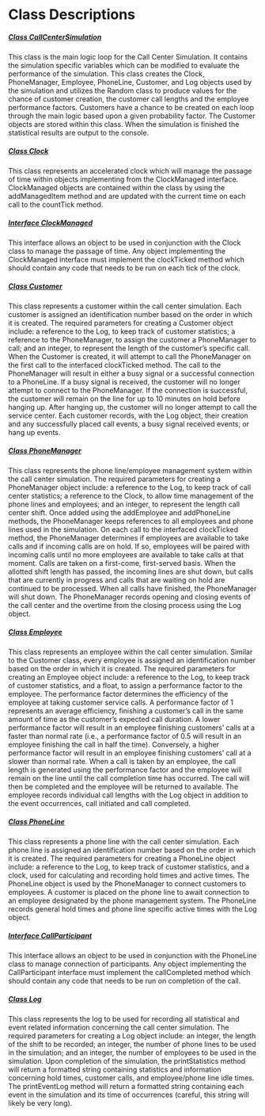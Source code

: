 Class Descriptions
==================

##### [Class CallCenterSimulation](http://github.com/bjcrawford/CallCenterSim/blob/master/src/CallCenterSimulation.java)

This class is the main logic loop for the Call Center Simulation. It contains the simulation specific variables which can be modified to evaluate the performance of the simulation. This class creates the Clock, PhoneManager, Employee, PhoneLine, Customer, and Log objects used by the simulation and utilizes the Random class to produce values for the chance of customer creation, the customer call lengths and the employee performance factors. Customers have a chance to be created on each loop through the main logic based upon a given probability factor. The Customer objects are stored within this class. When the simulation is finished the statistical results are output to the console.

##### [Class Clock](http://github.com/bjcrawford/CallCenterSim/blob/master/src/Clock.java)

This class represents an accelerated clock which will manage the passage of time within objects implementing from the ClockManaged interface.  ClockManaged objects are contained within the class by using the addManagedItem method and are updated with the current time on each call to the countTick method. 

##### [Interface ClockManaged](http://github.com/bjcrawford/CallCenterSim/blob/master/src/ClockManaged.java)

This interface allows an object to be used in conjunction with the Clock class to manage the passage of time. Any object implementing the ClockManaged interface must implement the clockTicked method which should contain any code that needs to be run on each tick of the clock.

##### [Class Customer](http://github.com/bjcrawford/CallCenterSim/blob/master/src/Customer.java)

This class represents a customer within the call center simulation. Each customer is assigned an identification number based on the order in which it is created. The required parameters for creating a Customer object include: a reference to the Log, to keep track of customer statistics; a reference to the PhoneManager, to assign the customer a PhoneManager to call; and an integer, to represent the length of the customer’s specific call. When the Customer is created, it will attempt to call the PhoneManager on the first call to the interfaced clockTicked method. The call to the PhoneManager will result in either a busy signal or a successful connection to a PhoneLine. If a busy signal is received, the customer will no longer attempt to connect to the PhoneManager. If the connection is successful, the customer will remain on the line for up to 10 minutes on hold before hanging up. After hanging up, the customer will no longer attempt to call the service center. Each customer records, with the Log object, their creation and any successfully placed call events, a busy signal received events, or hang up events.

##### [Class PhoneManager](http://github.com/bjcrawford/CallCenterSim/blob/master/src/PhoneManager.java)

This class represents the phone line/employee management system within the call center simulation. The required parameters for creating a PhoneManager object include: a reference to the Log, to keep track of call center statistics; a reference to the Clock, to allow time management of the phone lines and employees; and an integer, to represent the length call center shift. Once added using the addEmployee and addPhoneLine methods, the PhoneManager keeps references to all employees and phone lines used in the simulation. On each call to the interfaced clockTicked method, the PhoneManager determines if employees are available to take calls and if incoming calls are on hold. If so, employees will be paired with incoming calls until no more employees are available to take calls at that moment. Calls are taken on a first-come, first-served basis. When the allotted shift length has passed, the incoming lines are shut down, but calls that are currently in progress and calls that are waiting on hold are continued to be processed. When all calls have finished, the PhoneManager will shut down. The PhoneManager records opening and closing events of the call center and the overtime from the closing process using the Log object.

##### [Class Employee](http://github.com/bjcrawford/CallCenterSim/blob/master/src/Employee.java)

This class represents an employee within the call center simulation. Similar to the Customer class, every employee is assigned an identification number based on the order in which it is created. The required parameters for creating an Employee object include: a reference to the Log, to keep track of customer statistics, and a float, to assign a performance factor to the employee. The performance factor determines the efficiency of the employee at taking customer service calls. A performance factor of 1 represents an average efficiency, finishing a customer’s call in the same amount of time as the customer’s expected call duration. A lower performance factor will result in an employee finishing customers’ calls at a faster than normal rate (i.e., a performance factor of 0.5 will result in an employee finishing the call in half the time). Conversely, a higher performance factor will result in an employee finishing customers’ call at a slower than normal rate. When a call is taken by an employee, the call length is generated using the performance factor and the employee will remain on the line until the call completion time has occurred. The call will then be completed and the employee will be returned to available. The employee records individual call lengths with the Log object in addition to the event occurrences, call initiated and call completed.

##### [Class PhoneLine](http://github.com/bjcrawford/CallCenterSim/blob/master/src/PhoneLine.java)

This class represents a phone line with the call center simulation. Each phone line is assigned an identification number based on the order in which it is created. The required parameters for creating a PhoneLine object include: a reference to the Log, to keep track of customer statistics, and a clock, used for calculating and recording hold times and active times. The PhoneLine object is used by the PhoneManager to connect customers to employees. A customer is placed on the phone line to await connection to an employee designated by the phone management system. The PhoneLine records general hold times and phone line specific active times with the Log object.

##### [Interface CallParticipant](http://github.com/bjcrawford/CallCenterSim/blob/master/src/CallParticipant.java)

This interface allows an object to be used in conjunction with the PhoneLine class to manage connection of participants. Any object implementing the CallParticipant interface must implement the callCompleted method which should contain any code that needs to be run on completion of the call.

##### [Class Log](http://github.com/bjcrawford/CallCenterSim/blob/master/src/Log.java)

This class represents the log to be used for recording all statistical and event related information concerning the call center simulation. The required parameters for creating a Log object include: an integer, the length of the shift to be recorded; an integer, the number of phone lines to be used in the simulation; and an integer, the number of employees to be used in the simulation. Upon completion of the simulation, the printStatistics method will return a formatted string containing statistics and information concerning hold times, customer calls, and employee/phone line idle times. The printEventLog method will return a formatted string containing each event in the simulation and its time of occurrences (careful, this string will likely be very long). 


